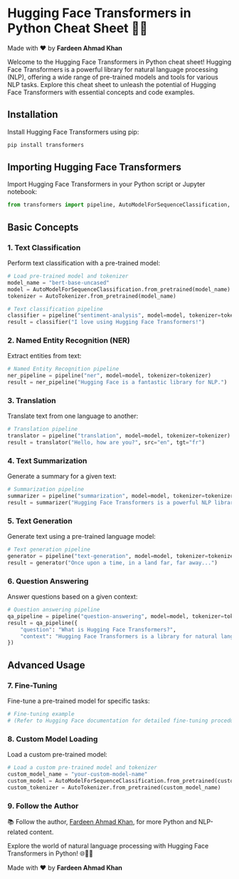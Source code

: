 # Hugging Face Transformers in Python Cheat Sheet 🤗🐍

Made with :heart: by **Fardeen Ahmad Khan**

Welcome to the Hugging Face Transformers in Python cheat sheet! Hugging Face Transformers is a powerful library for natural language processing (NLP), offering a wide range of pre-trained models and tools for various NLP tasks. Explore this cheat sheet to unleash the potential of Hugging Face Transformers with essential concepts and code examples.

## Installation

Install Hugging Face Transformers using pip:

```bash
pip install transformers
```

## Importing Hugging Face Transformers

Import Hugging Face Transformers in your Python script or Jupyter notebook:

```python
from transformers import pipeline, AutoModelForSequenceClassification, AutoTokenizer
```

## Basic Concepts

### 1. Text Classification

Perform text classification with a pre-trained model:

```python
# Load pre-trained model and tokenizer
model_name = "bert-base-uncased"
model = AutoModelForSequenceClassification.from_pretrained(model_name)
tokenizer = AutoTokenizer.from_pretrained(model_name)

# Text classification pipeline
classifier = pipeline("sentiment-analysis", model=model, tokenizer=tokenizer)
result = classifier("I love using Hugging Face Transformers!")
```

### 2. Named Entity Recognition (NER)

Extract entities from text:

```python
# Named Entity Recognition pipeline
ner_pipeline = pipeline("ner", model=model, tokenizer=tokenizer)
result = ner_pipeline("Hugging Face is a fantastic library for NLP.")
```

### 3. Translation

Translate text from one language to another:

```python
# Translation pipeline
translator = pipeline("translation", model=model, tokenizer=tokenizer)
result = translator("Hello, how are you?", src="en", tgt="fr")
```

### 4. Text Summarization

Generate a summary for a given text:

```python
# Summarization pipeline
summarizer = pipeline("summarization", model=model, tokenizer=tokenizer)
result = summarizer("Hugging Face Transformers is a powerful NLP library.")
```

### 5. Text Generation

Generate text using a pre-trained language model:

```python
# Text generation pipeline
generator = pipeline("text-generation", model=model, tokenizer=tokenizer)
result = generator("Once upon a time, in a land far, far away...")
```

### 6. Question Answering

Answer questions based on a given context:

```python
# Question answering pipeline
qa_pipeline = pipeline("question-answering", model=model, tokenizer=tokenizer)
result = qa_pipeline({
    "question": "What is Hugging Face Transformers?",
    "context": "Hugging Face Transformers is a library for natural language processing."
})
```

## Advanced Usage

### 7. Fine-Tuning

Fine-tune a pre-trained model for specific tasks:

```python
# Fine-tuning example
# (Refer to Hugging Face documentation for detailed fine-tuning procedures)
```

### 8. Custom Model Loading

Load a custom pre-trained model:

```python
# Load a custom pre-trained model and tokenizer
custom_model_name = "your-custom-model-name"
custom_model = AutoModelForSequenceClassification.from_pretrained(custom_model_name)
custom_tokenizer = AutoTokenizer.from_pretrained(custom_model_name)
```

### 9. Follow the Author

📚 Follow the author, [Fardeen Ahmad Khan](https://github.com/I-Fardeen), for more Python and NLP-related content.

Explore the world of natural language processing with Hugging Face Transformers in Python! 🌐🤖💬

Made with :heart: by **Fardeen Ahmad Khan**
